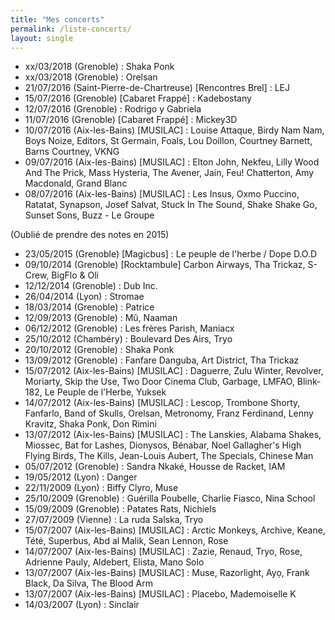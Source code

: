 ```yaml
---
title: "Mes concerts"
permalink: /liste-concerts/
layout: single
---
```




- xx/03/2018 (Grenoble) : Shaka Ponk
- xx/03/2018 (Grenoble) : Orelsan
- 21/07/2016 (Saint-Pierre-de-Chartreuse) \[Rencontres Brel\] : LEJ
- 15/07/2016 (Grenoble) [Cabaret Frappé] : Kadebostany
- 12/07/2016 (Grenoble) : Rodrigo y Gabriela
- 11/07/2016 (Grenoble) [Cabaret Frappé] : Mickey3D
- 10/07/2016 (Aix-les-Bains) \[MUSILAC\] : Louise Attaque, Birdy Nam Nam, Boys Noize, Editors, St Germain, Foals, Lou Doillon, Courtney Barnett, Barns Courtney, VKNG
- 09/07/2016 (Aix-les-Bains) \[MUSILAC\] : Elton John, Nekfeu, Lilly Wood And The Prick, Mass Hysteria, The Avener, Jain, Feu! Chatterton, Amy Macdonald, Grand Blanc
- 08/07/2016 (Aix-les-Bains) \[MUSILAC\] : Les Insus, Oxmo Puccino, Ratatat, Synapson, Josef Salvat, Stuck In The Sound, Shake Shake Go, Sunset Sons, Buzz - Le Groupe

(Oublié de prendre des notes en 2015)

- 23/05/2015 (Grenoble) [Magicbus] : Le peuple de l'herbe / Dope D.O.D
- 09/10/2014 (Grenoble) [Rocktambule] Carbon Airways, Tha Trickaz, S-Crew, BigFlo & Oli
- 12/12/2014 (Grenoble) : Dub Inc.
- 26/04/2014 (Lyon) : Stromae
- 18/03/2014 (Grenoble) : Patrice
- 12/09/2013 (Grenoble) : Mû, Naaman
- 06/12/2012 (Grenoble) : Les frères Parish, Maniacx
- 25/10/2012 (Chambéry) : Boulevard Des Airs, Tryo
- 20/10/2012 (Grenoble) : Shaka Ponk
- 13/09/2012 (Grenoble) : Fanfare Danguba, Art District, Tha Trickaz
- 15/07/2012 (Aix-les-Bains) \[MUSILAC\] : Daguerre, Zulu Winter,
    Revolver, Moriarty, Skip the Use, Two Door Cinema Club, Garbage,
    LMFAO, Blink-182, Le Peuple de l'Herbe, Yuksek
- 14/07/2012 (Aix-les-Bains) \[MUSILAC\] : Lescop, Trombone Shorty,
    Fanfarlo, Band of Skulls, Orelsan, Metronomy, Franz Ferdinand, Lenny
    Kravitz, Shaka Ponk, Don Rimini
- 13/07/2012 (Aix-les-Bains) \[MUSILAC\] : The Lanskies, Alabama
    Shakes, Miossec, Bat for Lashes, Dionysos, Bénabar, Noel Gallagher's
    High Flying Birds, The Kills, Jean-Louis Aubert, The Specials,
    Chinese Man
- 05/07/2012 (Grenoble) : Sandra Nkaké, Housse de Racket, IAM
- 19/05/2012 (Lyon) : Danger
- 22/11/2009 (Lyon) : Biffy Clyro, Muse
- 25/10/2009 (Grenoble) : Guérilla Poubelle, Charlie Fiasco, Nina
    School
- 15/09/2009 (Grenoble) : Patates Rats, Nichiels
- 27/07/2009 (Vienne) : La ruda Salska, Tryo
- 15/07/2007 (Aix-les-Bains) \[MUSILAC\] : Arctic Monkeys, Archive,
    Keane, Tété, Superbus, Abd al Malik, Sean Lennon, Rose
- 14/07/2007 (Aix-les-Bains) \[MUSILAC\] : Zazie, Renaud, Tryo, Rose,
    Adrienne Pauly, Aldebert, Elista, Mano Solo
- 13/07/2007 (Aix-les-Bains) \[MUSILAC\] : Muse, Razorlight, Ayọ,
    Frank Black, Da Silva, The Blood Arm
- 13/07/2007 (Aix-les-Bains) \[MUSILAC\] : Placebo, Mademoiselle K
- 14/03/2007 (Lyon) : Sinclair
